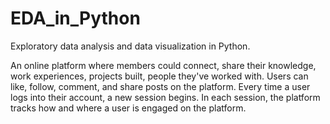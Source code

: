 # EDA_in_Python
Exploratory data analysis and data visualization in Python.

An online platform where members could connect, share their knowledge, work experiences, projects built, people they've worked with. Users can like, follow, comment, and share posts on the platform. Every time a user logs into their account, a ​new session​ begins. In each session, the platform tracks how and where a user is engaged on the platform.
